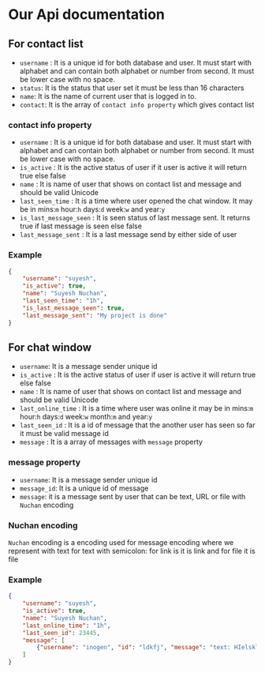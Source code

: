 # Our Api documentation

## For contact list
- `username` : It is a unique id for both database and user. It must start with alphabet and can contain both alphabet or number from second. It must be lower case with no space.
- `status`: It is the status that user set it must be less than 16 characters
- `name`: It is the name of current user that is logged in to.
- `contact`: It is the array of `contact info property` which gives contact list

### contact info property
- `username` : It is a unique id for both database and user. It must start with alphabet and can contain both alphabet or number from second. It must be lower case with no space.
- `is_active` : It is the active status of user if it user is active it will return true else false
- `name` : It is name of user that shows on contact list and message and should be valid Unicode
- `last_seen_time` : It is a time where user opened the chat window. It may be in mins:`m` hour:`h` days:`d` week:`w` and year:`y`
- `is_last_message_seen` : It is seen status of last message sent. It returns true if last message is seen else false
- `last_message_sent` : It is a last message send by either side of user

### Example
```json
{
    "username": "suyesh",
    "is_active": true,
    "name": "Suyesh Nuchan",
    "last_seen_time": "1h",
    "is_last_message_seen": true,
    "last_message_sent": "My project is done"
}
```

## For chat window
- `username`: It is a message sender unique id
- `is_active` : It is the active status of user if user is active it will return true else false
- `name` : It is name of user that shows on contact list and message and should be valid Unicode
- `last_online_time` : It is a time where user was online it may be in mins:`m` hour:`h` days:`d` week:`w` month:`m` and year:`y`
- `last_seen_id` : It is a id of message that the another user has seen so far it must be valid message id
- `message` : It is a array of messages with `message` property

### message property
- `username`: It is a message sender unique id
- `message_id`: It is a unique id of message
- `message`: it is a message sent by user that can be text, URL or file with `Nuchan` encoding

### Nuchan encoding
`Nuchan` encoding is a encoding used for message encoding where we represent with text for text with semicolon: for link is it is link and for file it is file

### Example
```json
{
    "username": "suyesh",
    "is_active": true,
    "name": "Suyesh Nuchan",
    "last_online_time": "1h",
    "last_seen_id": 23445,
    "message": [
        {"username": "inogen", "id": "ldkfj", "message": "text: HIelskldfj url=>https://suyesh.com text"},
    ]
}
```
